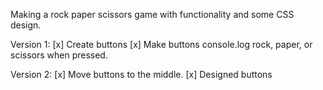 Making a rock paper scissors game with functionality and some CSS design. 

Version 1:
[x] Create buttons 
[x] Make buttons console.log rock, paper, or scissors when pressed.

Version 2: 
[x] Move buttons to the middle. 
[x] Designed buttons 
